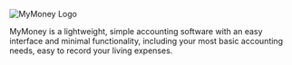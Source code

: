 ![MyMoney Logo](https://cdn.edisonlee55.com/resources/mymoney/images/mymoney_467x181.jpg)

MyMoney is a lightweight, simple accounting software with an easy interface and minimal functionality, including your most basic accounting needs, easy to record your living expenses.
